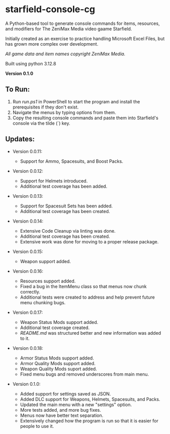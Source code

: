 # starfield-console-cg
A Python-based tool to generate console commands for items, resources, and modifiers for The ZeniMax Media video gaame Starfield.

Initially created as an exercise to practice handling Microsoft Excel Files, but has grown more complex over development.

_All game data and item names copyright ZeniMax Media._

Built using python 3.12.8

**Version 0.1.0**

## To Run:

1. Run _run.ps1_ in PowerShell to start the program and install the prerequisites if they don't exist.
2. Navigate the menus by typing options from them.
3. Copy the resulting console commands and paste them into Starfield's console via the tilde (`) key.


## Updates:

- Version 0.0.11: 
    - Support for Ammo, Spacesuits, and Boost Packs.

- Version 0.0.12: 
    - Support for Helmets introduced.
    - Additional test coverage has been added.

- Version 0.0.13: 
    - Support for Spacesuit Sets has been added.
    - Additional test coverage has been created.

- Version 0.0.14:
    - Extensive Code Cleanup via linting was done.
    - Additional test coverage has been created.
    - Extensive work was done for moving to a proper release package.

- Version 0.0.15: 
    - Weapon support added.

- Version 0.0.16:
    - Resources support added.
    - Fixed a bug in the ItemMenu class so that menus now chunk correctly.
    - Additional tests were created to address and help prevent future menu chunking bugs.

- Version 0.0.17:
    - Weapon Status Mods support added.
    - Additional test coverage created.
    - _README.md_ was structured better and new information was added to it.

- Version 0.0.18:
    - Armor Status Mods support added.
    - Armor Quality Mods support added.
    - Weapon Quality Mods suport added.
    - Fixed menu bugs and removed underscores from main menu.

- Version 0.1.0:
    - Added support for settings saved as JSON.
    - Added DLC support for Weapons, Helmets, Spacesuits, and Packs.
    - Updated the main menu with a new "settings" option.
    - More tests added, and more bug fixes.
    - Menus now have better text separation.
    - Extensively changed how the program is run so that it is easier for people to use it.
